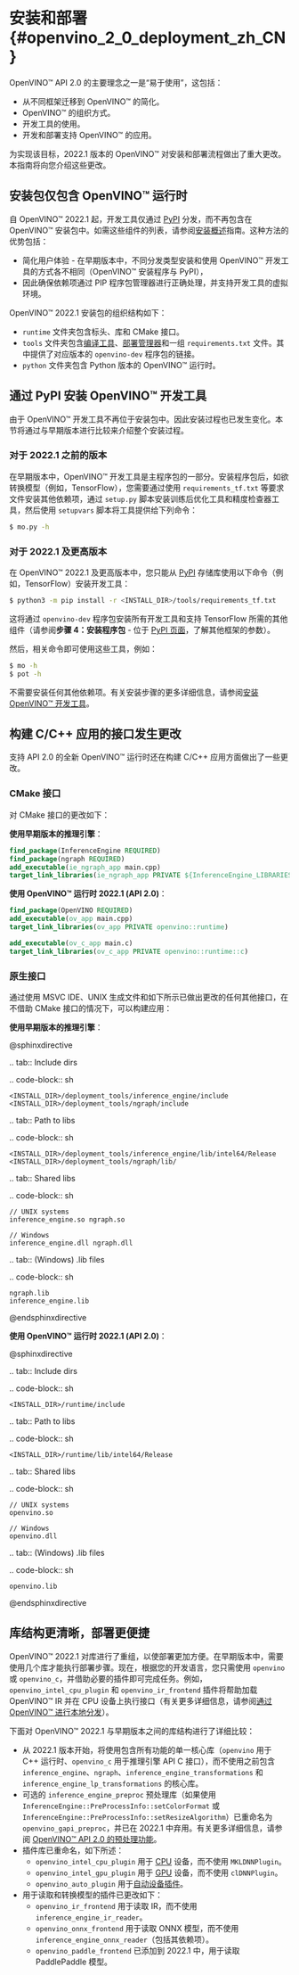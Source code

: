 # 安装和部署 {#openvino_2_0_deployment_zh_CN}

OpenVINO™ API 2.0 的主要理念之一是“易于使用”，这包括：

* 从不同框架迁移到 OpenVINO™ 的简化。
* OpenVINO™ 的组织方式。
* 开发工具的使用。
* 开发和部署支持 OpenVINO™ 的应用。

为实现该目标，2022.1 版本的 OpenVINO™ 对安装和部署流程做出了重大更改。本指南将向您介绍这些更改。

## 安装包仅包含 OpenVINO™ 运行时

自 OpenVINO™ 2022.1 起，开发工具仅通过 [PyPI](https://pypi.org/project/openvino-dev/) 分发，而不再包含在 OpenVINO™ 安装包中。如需这些组件的列表，请参阅[安装概述](../../../install_guides/installing-openvino-overview.md)指南。这种方法的优势包括：

* 简化用户体验 - 在早期版本中，不同分发类型安装和使用 OpenVINO™ 开发工具的方式各不相同（OpenVINO™ 安装程序与 PyPI），
* 因此确保依赖项通过 PIP 程序包管理器进行正确处理，并支持开发工具的虚拟环境。

OpenVINO™ 2022.1 安装包的组织结构如下：

- `runtime` 文件夹包含标头、库和 CMake 接口。
- `tools` 文件夹包含[编译工具](../../compile_tool/README_zh_CN.md)、[部署管理器](../../../OV_Runtime_UG/deployment/deployment-manager-tool.md)和一组 `requirements.txt` 文件。其中提供了对应版本的 `openvino-dev` 程序包的链接。
- `python` 文件夹包含 Python 版本的 OpenVINO™ 运行时。

## 通过 PyPI 安装 OpenVINO™ 开发工具

由于 OpenVINO™ 开发工具不再位于安装包中。因此安装过程也已发生变化。本节将通过与早期版本进行比较来介绍整个安装过程。

### 对于 2022.1 之前的版本

在早期版本中，OpenVINO™ 开发工具是主程序包的一部分。安装程序包后，如欲转换模型（例如，TensorFlow），您需要通过使用 `requirements_tf.txt` 等要求文件安装其他依赖项，通过 `setup.py` 脚本安装训练后优化工具和精度检查器工具，然后使用 `setupvars` 脚本将工具提供给下列命令：

```sh
$ mo.py -h
```

### 对于 2022.1 及更高版本

在 OpenVINO™ 2022.1 及更高版本中，您只能从 [PyPI](https://pypi.org/project/openvino-dev/) 存储库使用以下命令（例如，TensorFlow）安装开发工具：

```sh
$ python3 -m pip install -r <INSTALL_DIR>/tools/requirements_tf.txt 
```

这将通过 `openvino-dev` 程序包安装所有开发工具和支持 TensorFlow 所需的其他组件（请参阅**步骤 4：安装程序包** - 位于 [PyPI 页面](https://pypi.org/project/openvino-dev/)，了解其他框架的参数）。

然后，相关命令即可使用这些工具，例如：

```sh
$ mo -h
$ pot -h
```

不需要安装任何其他依赖项。有关安装步骤的更多详细信息，请参阅[安装 OpenVINO™ 开发工具](../../../install_guides/installing-model-dev-tools.md)。

## 构建 C/C++ 应用的接口发生更改

支持 API 2.0 的全新 OpenVINO™ 运行时还在构建 C/C++ 应用方面做出了一些更改。

### CMake 接口

对 CMake 接口的更改如下：

**使用早期版本的推理引擎**：

```cmake
find_package(InferenceEngine REQUIRED)
find_package(ngraph REQUIRED)
add_executable(ie_ngraph_app main.cpp)
target_link_libraries(ie_ngraph_app PRIVATE ${InferenceEngine_LIBRARIES} ${NGRAPH_LIBRARIES})
```

**使用 OpenVINO™ 运行时 2022.1 (API 2.0)**：

```cmake
find_package(OpenVINO REQUIRED)
add_executable(ov_app main.cpp)
target_link_libraries(ov_app PRIVATE openvino::runtime)

add_executable(ov_c_app main.c)
target_link_libraries(ov_c_app PRIVATE openvino::runtime::c)
```

### 原生接口

通过使用 MSVC IDE、UNIX 生成文件和如下所示已做出更改的任何其他接口，在不借助 CMake 接口的情况下，可以构建应用：

**使用早期版本的推理引擎**：

@sphinxdirective

.. tab:: Include dirs

  .. code-block:: sh
    
    <INSTALL_DIR>/deployment_tools/inference_engine/include
    <INSTALL_DIR>/deployment_tools/ngraph/include

.. tab:: Path to libs

  .. code-block:: sh

    <INSTALL_DIR>/deployment_tools/inference_engine/lib/intel64/Release
    <INSTALL_DIR>/deployment_tools/ngraph/lib/

.. tab:: Shared libs

  .. code-block:: sh

    // UNIX systems
    inference_engine.so ngraph.so

    // Windows
    inference_engine.dll ngraph.dll

.. tab:: (Windows) .lib files

  .. code-block:: sh
  
    ngraph.lib
    inference_engine.lib

@endsphinxdirective

**使用 OpenVINO™ 运行时 2022.1 (API 2.0)**：

@sphinxdirective

.. tab:: Include dirs

  .. code-block:: sh

    <INSTALL_DIR>/runtime/include

.. tab:: Path to libs

  .. code-block:: sh

    <INSTALL_DIR>/runtime/lib/intel64/Release

.. tab:: Shared libs

  .. code-block:: sh

    // UNIX systems
    openvino.so

    // Windows
    openvino.dll

.. tab:: (Windows) .lib files

  .. code-block:: sh

    openvino.lib

@endsphinxdirective

## 库结构更清晰，部署更便捷

OpenVINO™ 2022.1 对库进行了重组，以使部署更加方便。在早期版本中，需要使用几个库才能执行部署步骤。现在，根据您的开发语言，您只需使用 `openvino` 或 `openvino_c`，并借助必要的插件即可完成任务。例如，`openvino_intel_cpu_plugin` 和 `openvino_ir_frontend` 插件将帮助加载 OpenVINO™ IR 并在 CPU 设备上执行接口（有关更多详细信息，请参阅[通过 OpenVINO™ 进行本地分发](../../../OV_Runtime_UG/deployment/local-distribution.md)）。

下面对 OpenVINO™ 2022.1 与早期版本之间的库结构进行了详细比较：

* 从 2022.1 版本开始，将使用包含所有功能的单一核心库（`openvino` 用于 C++ 运行时、`openvino_c` 用于推理引擎 API C 接口），而不使用之前包含 `inference_engine`、`ngraph`、`inference_engine_transformations` 和 `inference_engine_lp_transformations` 的核心库。
* 可选的 `inference_engine_preproc` 预处理库（如果使用 `InferenceEngine::PreProcessInfo::setColorFormat` 或 `InferenceEngine::PreProcessInfo::setResizeAlgorithm`）已重命名为 `openvino_gapi_preproc`，并已在 2022.1 中弃用。有关更多详细信息，请参阅 [OpenVINO™ API 2.0 的预处理功能](preprocessing_zh_CN.md)。
* 插件库已重命名，如下所述：
   * `openvino_intel_cpu_plugin` 用于 [CPU](../supported_plugins/CPU_zh_CN.md) 设备，而不使用 `MKLDNNPlugin`。
   * `openvino_intel_gpu_plugin` 用于 [GPU](../supported_plugins/GPU_zh_CN.md) 设备，而不使用 `clDNNPlugin`。
   * `openvino_auto_plugin` 用于[自动设备插件](../../../OV_Runtime_UG/auto_device_selection.md)。
* 用于读取和转换模型的插件已更改如下：
   * `openvino_ir_frontend` 用于读取 IR，而不使用 `inference_engine_ir_reader`。
   * `openvino_onnx_frontend` 用于读取 ONNX 模型，而不使用 `inference_engine_onnx_reader`（包括其依赖项）。
   * `openvino_paddle_frontend` 已添加到 2022.1 中，用于读取 PaddlePaddle 模型。

<!-----
Older versions of OpenVINO had several core libraries and plugin modules:
- Core: `inference_engine`, `ngraph`, `inference_engine_transformations`, `inference_engine_lp_transformations`
- Optional `inference_engine_preproc` preprocessing library (if `InferenceEngine::PreProcessInfo::setColorFormat` or `InferenceEngine::PreProcessInfo::setResizeAlgorithm` are used)
- Plugin libraries:
 - `MKLDNNPlugin` for [CPU](../supported_plugins/CPU_zh_CN.md) device
 - `clDNNPlugin` for [GPU](../supported_plugins/GPU_zh_CN.md) device
 - `MultiDevicePlugin` for [Multi-device execution](../multi_device.md)
 - others
- Plugins to read and convert a model:
 - `inference_engine_ir_reader` to read OpenVINO IR
 - `inference_engine_onnx_reader` (with its dependencies) to read ONNX models
Now, the modularity is more clear:
- A single core library with all the functionality `openvino` for C++ runtime
- `openvino_c` with Inference Engine API C interface
- **Deprecated** Optional `openvino_gapi_preproc` preprocessing library (if `InferenceEngine::PreProcessInfo::setColorFormat` or `InferenceEngine::PreProcessInfo::setResizeAlgorithm` are used)
 - Use [preprocessing capabilities from OpenVINO 2.0](../preprocessing_overview.md)
- Plugin libraries with clear names:
 - `openvino_intel_cpu_plugin`
 - `openvino_intel_gpu_plugin`
 - `openvino_auto_plugin`
 - others
- Plugins to read and convert models:
 - `openvino_ir_frontend` to read OpenVINO IR
 - `openvino_onnx_frontend` to read ONNX models
 - `openvino_paddle_frontend` to read Paddle models
---->
